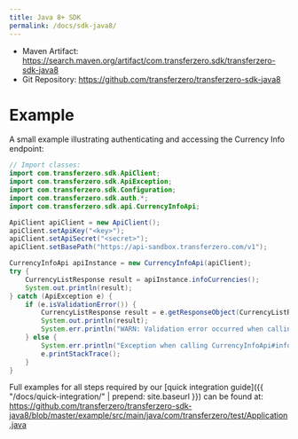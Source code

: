 ```yaml
---
title: Java 8+ SDK
permalink: /docs/sdk-java8/
---
```


- Maven Artifact: <https://search.maven.org/artifact/com.transferzero.sdk/transferzero-sdk-java8>
- Git Repository: <https://github.com/transferzero/transferzero-sdk-java8>

# Example

A small example illustrating authenticating and accessing the Currency Info endpoint:

```java
// Import classes:
import com.transferzero.sdk.ApiClient;
import com.transferzero.sdk.ApiException;
import com.transferzero.sdk.Configuration;
import com.transferzero.sdk.auth.*;
import com.transferzero.sdk.api.CurrencyInfoApi;

ApiClient apiClient = new ApiClient();
apiClient.setApiKey("<key>");
apiClient.setApiSecret("<secret>");
apiClient.setBasePath("https://api-sandbox.transferzero.com/v1");

CurrencyInfoApi apiInstance = new CurrencyInfoApi(apiClient);
try {
    CurrencyListResponse result = apiInstance.infoCurrencies();
    System.out.println(result);
} catch (ApiException e) {
    if (e.isValidationError()) {
        CurrencyListResponse result = e.getResponseObject(CurrencyListResponse.class);
        System.out.println(result);
        System.err.println("WARN: Validation error occurred when calling the endpoint");
    } else {
        System.err.println("Exception when calling CurrencyInfoApi#infoCurrencies");
        e.printStackTrace();
    }
}
```

Full examples for all steps required by our [quick integration guide]({{ "/docs/quick-integration/" | prepend: site.baseurl }}) can be found at: https://github.com/transferzero/transferzero-sdk-java8/blob/master/example/src/main/java/com/transferzero/test/Application.java
